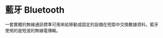 [Title]: # (藍牙)
[Order]: # (14)

# 藍牙 Bluetooth 

一套實體的無線通訊標準可用來給移動或固定的設備在短距中交換數據資料。藍牙使用的是短波的無線電傳輸。
